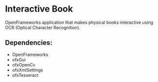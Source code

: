 # Interactive Book

OpenFrameworks application that makes physical books interactive using OCR (Optical Character Recognition).

## Dependencies:

- OpenFrameworks
- ofxGui
- ofxOpenCv
- ofxXmlSettings
- ofxTesseract
